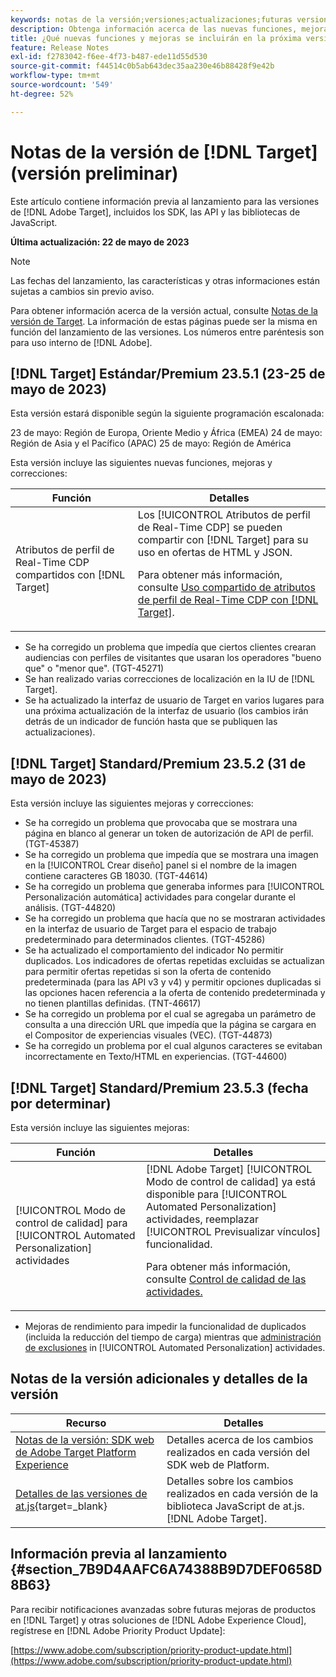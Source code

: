 ```yaml
---
keywords: notas de la versión;versiones;actualizaciones;futuras versiones;mejoras;nuevas funciones;correcciones;actualizaciones;versión preliminar
description: Obtenga información acerca de las nuevas funciones, mejoras y correcciones que incluirá la próxima versión de [!DNL Adobe Target], incluidos los SDK, las API y las bibliotecas de JavaScript.
title: ¿Qué nuevas funciones y mejoras se incluirán en la próxima versión de  [!DNL Target] ?
feature: Release Notes
exl-id: f2783042-f6ee-4f73-b487-ede11d55d530
source-git-commit: f44514c0b5ab643dec35aa230e46b88428f9e42b
workflow-type: tm+mt
source-wordcount: '549'
ht-degree: 52%

---
```


# Notas de la versión de [!DNL Target] (versión preliminar)

Este artículo contiene información previa al lanzamiento para las versiones de [!DNL Adobe Target], incluidos los SDK, las API y las bibliotecas de JavaScript.

**Última actualización: 22 de mayo de 2023**

>[!NOTE]
>
>Las fechas del lanzamiento, las características y otras informaciones están sujetas a cambios sin previo aviso.
>
>Para obtener información acerca de la versión actual, consulte [Notas de la versión de Target](release-notes.md). La información de estas páginas puede ser la misma en función del lanzamiento de las versiones. Los números entre paréntesis son para uso interno de [!DNL Adobe].

## [!DNL Target] Estándar/Premium 23.5.1 (23-25 de mayo de 2023)

Esta versión estará disponible según la siguiente programación escalonada:

23 de mayo: Región de Europa, Oriente Medio y África (EMEA) 24 de mayo: Región de Asia y el Pacífico (APAC) 25 de mayo: Región de América

Esta versión incluye las siguientes nuevas funciones, mejoras y correcciones:

| Función | Detalles |
|--- |--- |
| Atributos de perfil de Real-Time CDP compartidos con [!DNL Target] | Los [!UICONTROL Atributos de perfil de Real-Time CDP] se pueden compartir con [!DNL Target] para su uso en ofertas de HTML y JSON.<P>Para obtener más información, consulte [Uso compartido de atributos de perfil de Real-Time CDP con [!DNL Target]](/help/main/c-integrating-target-with-mac/integrating-with-rtcdp.md#rtcdp-profile-attributes). |

* Se ha corregido un problema que impedía que ciertos clientes crearan audiencias con perfiles de visitantes que usaran los operadores &quot;bueno que&quot; o &quot;menor que&quot;. (TGT-45271)
* Se han realizado varias correcciones de localización en la IU de [!DNL Target].
* Se ha actualizado la interfaz de usuario de Target en varios lugares para una próxima actualización de la interfaz de usuario (los cambios irán detrás de un indicador de función hasta que se publiquen las actualizaciones).

## [!DNL Target] Standard/Premium 23.5.2 (31 de mayo de 2023)

Esta versión incluye las siguientes mejoras y correcciones:

* Se ha corregido un problema que provocaba que se mostrara una página en blanco al generar un token de autorización de API de perfil. (TGT-45387)
* Se ha corregido un problema que impedía que se mostrara una imagen en la [!UICONTROL Crear diseño] panel si el nombre de la imagen contiene caracteres GB 18030. (TGT-44614)
* Se ha corregido un problema que generaba informes para [!UICONTROL Personalización automática] actividades para congelar durante el análisis. (TGT-44820)
* Se ha corregido un problema que hacía que no se mostraran actividades en la interfaz de usuario de Target para el espacio de trabajo predeterminado para determinados clientes. (TGT-45286)
* Se ha actualizado el comportamiento del indicador No permitir duplicados. Los indicadores de ofertas repetidas excluidas se actualizan para permitir ofertas repetidas si son la oferta de contenido predeterminada (para las API v3 y v4) y permitir opciones duplicadas si las opciones hacen referencia a la oferta de contenido predeterminada y no tienen plantillas definidas. (TNT-46617)
* Se ha corregido un problema por el cual se agregaba un parámetro de consulta a una dirección URL que impedía que la página se cargara en el Compositor de experiencias visuales (VEC). (TGT-44873)
* Se ha corregido un problema por el cual algunos caracteres se evitaban incorrectamente en Texto/HTML en experiencias. (TGT-44600)

## [!DNL Target] Standard/Premium 23.5.3 (fecha por determinar)

Esta versión incluye las siguientes mejoras:

| Función | Detalles |
|--- |--- |
| [!UICONTROL Modo de control de calidad] para [!UICONTROL Automated Personalization] actividades | [!DNL Adobe Target] [!UICONTROL Modo de control de calidad] ya está disponible para [!UICONTROL Automated Personalization] actividades, reemplazar [!UICONTROL Previsualizar vínculos] funcionalidad.<P>Para obtener más información, consulte [Control de calidad de las actividades.](/help/main/c-activities/c-activity-qa/activity-qa.md) |

* Mejoras de rendimiento para impedir la funcionalidad de duplicados (incluida la reducción del tiempo de carga) mientras que [administración de exclusiones](/help/main/c-activities/t-automated-personalization/managing-exclusions.md#concept_4EF78013F80E48EFA024AE0274C9F037) in [!UICONTROL Automated Personalization] actividades.

## Notas de la versión adicionales y detalles de la versión

| Recurso | Detalles |
|--- |--- |
| [Notas de la versión: SDK web de Adobe Target Platform Experience](https://experienceleague.adobe.com/docs/experience-platform/edge/release-notes.html?lang=es) | Detalles acerca de los cambios realizados en cada versión del SDK web de Platform. |
| [Detalles de las versiones de at.js](https://experienceleague.corp.adobe.com/docs/target-dev/developer/client-side/at-js-implementation/target-atjs-versions.html?lang=es){target=_blank} | Detalles sobre los cambios realizados en cada versión de la biblioteca JavaScript de at.js. [!DNL Adobe Target]. |

## Información previa al lanzamiento {#section_7B9D4AAFC6A74388B9D7DEF0658D8B63}

Para recibir notificaciones avanzadas sobre futuras mejoras de productos en [!DNL Target] y otras soluciones de [!DNL Adobe Experience Cloud], regístrese en [!DNL Adobe Priority Product Update]:

[https://www.adobe.com/subscription/priority-product-update.html](https://www.adobe.com/subscription/priority-product-update.html)
